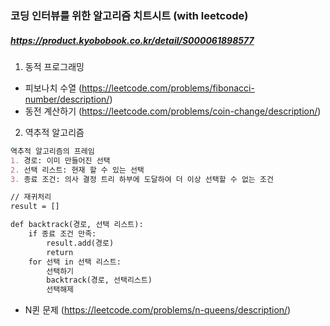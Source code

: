 ### 코딩 인터뷰를 위한 알고리즘 치트시트 (with leetcode)
##### https://product.kyobobook.co.kr/detail/S000061898577

1. 동적 프로그래밍
- 피보나치 수열 (https://leetcode.com/problems/fibonacci-number/description/)
- 동전 계산하기 (https://leetcode.com/problems/coin-change/description/)

2. 역추적 알고리즘
```markdown
역추적 알고리즘의 프레임
1. 경로: 이미 만들어진 선택
2. 선택 리스트: 현재 할 수 있는 선택
3. 종료 조건: 의사 결정 트리 하부에 도달하여 더 이상 선택할 수 없는 조건
```
```markdown
// 재귀처리
result = []

def backtrack(경로, 선택 리스트):
    if 종료 조건 만족:
        result.add(경로)
        return
    for 선택 in 선택 리스트:
        선택하기
        backtrack(경로, 선택리스트)
        선택해제
```
- N퀸 문제 (https://leetcode.com/problems/n-queens/description/)